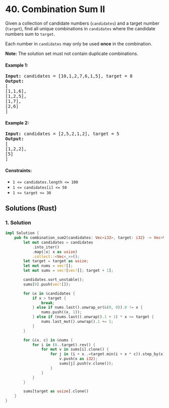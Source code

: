 # 40. Combination Sum II
Given a collection of candidate numbers (`candidates`) and a target number (`target`), find all unique combinations in `candidates` where the candidate numbers sum to `target`.

Each number in `candidates` may only be used **once** in the combination.

**Note:** The solution set must not contain duplicate combinations.

#### Example 1:
<pre>
<strong>Input:</strong> candidates = [10,1,2,7,6,1,5], target = 8
<strong>Output:</strong>
[
[1,1,6],
[1,2,5],
[1,7],
[2,6]
]
</pre>

#### Example 2:
<pre>
<strong>Input:</strong> candidates = [2,5,2,1,2], target = 5
<strong>Output:</strong>
[
[1,2,2],
[5]
]
</pre>

#### Constraints:
* `1 <= candidates.length <= 100`
* `1 <= candidates[i] <= 50`
* `1 <= target <= 30`

## Solutions (Rust)

### 1. Solution
```Rust
impl Solution {
    pub fn combination_sum2(candidates: Vec<i32>, target: i32) -> Vec<Vec<i32>> {
        let mut candidates = candidates
            .into_iter()
            .map(|x| x as usize)
            .collect::<Vec<_>>();
        let target = target as usize;
        let mut nums = vec![];
        let mut sums = vec![vec![]; target + 1];

        candidates.sort_unstable();
        sums[0].push(vec![]);

        for &x in &candidates {
            if x > target {
                break;
            } else if nums.last().unwrap_or(&(0, 0)).0 != x {
                nums.push((x, 1));
            } else if (nums.last().unwrap().1 + 1) * x <= target {
                nums.last_mut().unwrap().1 += 1;
            }
        }

        for &(x, c) in &nums {
            for i in (0..target).rev() {
                for mut v in sums[i].clone() {
                    for j in (i + x..=target.min(i + x * c)).step_by(x) {
                        v.push(x as i32);
                        sums[j].push(v.clone());
                    }
                }
            }
        }

        sums[target as usize].clone()
    }
}
```
